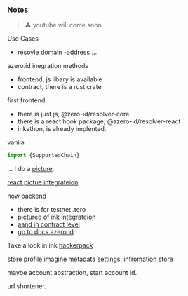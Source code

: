 ### Notes

> ⚠️ youtube will come soon. 

Use Cases

- resovle domain -address
...

azero.id inegration methods
- frontend, js libary is available
- contract, there is a rust crate

first frontend.
- there is just js, @zero-id/resolver-core
- there is a react hook package, @azero-id/resolver-react
- inkathon, is already implented.

vanila
```js
import {SupportedChain}
```
... I do a [picture](https://i.ibb.co/4KPVZ04/image.png).

[react pictue integrateion](https://i.ibb.co/F7pq9sz/image.png)

now backend

- there is for testnet .tero
- [pictureo of ink integrateion](https://i.ibb.co/k1sJVcr/image.png)
- [aand in contract level](https://i.ibb.co/fxBYh7S/image.png)
- [go to docs.azero.id](https://docs.azero.id)

Take a look in ink [hackerpack](https://encodeclub.notion.site/Polkadot-ink-Hackathon-Hacker-Pack-bbc83d6a7c4244d2993f5c046bbacbe3)

store profile imagine
metadata
settings, infromation store 

maybe account abstraction, start account id.

url shortener. 

